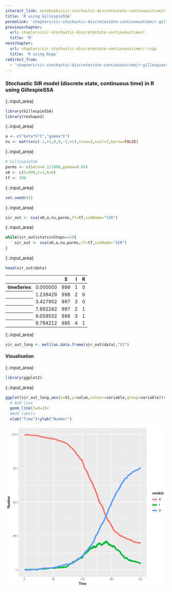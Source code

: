 ```yaml
---
interact_link: notebooks/sir-stochastic-discretestate-continuoustime/r-gillespiessa.ipynb
title: 'R using GillespieSSA'
permalink: 'chapters/sir-stochastic-discretestate-continuoustime/r-gillespiessa'
previouschapter:
  url: chapters/sir-stochastic-discretestate-continuoustime/r
  title: 'R'
nextchapter:
  url: chapters/sir-stochastic-discretestate-continuoustime/r-rcpp
  title: 'R using Rcpp'
redirect_from:
  - 'chapters/sir-stochastic-discretestate-continuoustime/r-gillespiessa'
---
```


### Stochastic SIR model (discrete state, continuous time) in R using GillespieSSA


{:.input_area}
```R
library(GillespieSSA)
library(reshape2)
```


{:.input_area}
```R
a <- c("beta*S*I","gamma*I")
nu <- matrix(c(-1,+1,0,0,-1,+1),nrow=3,ncol=2,byrow=FALSE)
```


{:.input_area}
```R
# GillespieSSA
parms <- c(beta=0.1/1000,gamma=0.05)
x0 <- c(S=999,I=1,R=0)
tf <- 200
```


{:.input_area}
```R
set.seed(42)
```


{:.input_area}
```R
sir_out <- ssa(x0,a,nu,parms,tf=tf,simName="SIR")
```


{:.input_area}
```R
while(sir_out$stats$nSteps==1){
    sir_out <- ssa(x0,a,nu,parms,tf=tf,simName="SIR")
}
```


{:.input_area}
```R
head(sir_out$data)
```


<div markdown="0">
<table>
<thead><tr><th></th><th scope=col></th><th scope=col>S</th><th scope=col>I</th><th scope=col>R</th></tr></thead>
<tbody>
	<tr><th scope=row>timeSeries</th><td>0.000000</td><td>999     </td><td>1       </td><td>0       </td></tr>
	<tr><th scope=row></th><td>1.239429</td><td>998     </td><td>2       </td><td>0       </td></tr>
	<tr><th scope=row></th><td>3.427902</td><td>997     </td><td>3       </td><td>0       </td></tr>
	<tr><th scope=row></th><td>7.892282</td><td>997     </td><td>2       </td><td>1       </td></tr>
	<tr><th scope=row></th><td>9.059502</td><td>996     </td><td>3       </td><td>1       </td></tr>
	<tr><th scope=row></th><td>9.794212</td><td>995     </td><td>4       </td><td>1       </td></tr>
</tbody>
</table>

</div>



{:.input_area}
```R
sir_out_long <- melt(as.data.frame(sir_out$data),"V1")
```

#### Visualisation


{:.input_area}
```R
library(ggplot2)
```


{:.input_area}
```R
ggplot(sir_out_long,aes(x=V1,y=value,colour=variable,group=variable))+
  # Add line
  geom_line(lwd=2)+
  #Add labels
  xlab("Time")+ylab("Number")
```




![png](../../images/chapters/sir-stochastic-discretestate-continuoustime/r-gillespiessa_11_1.png)

